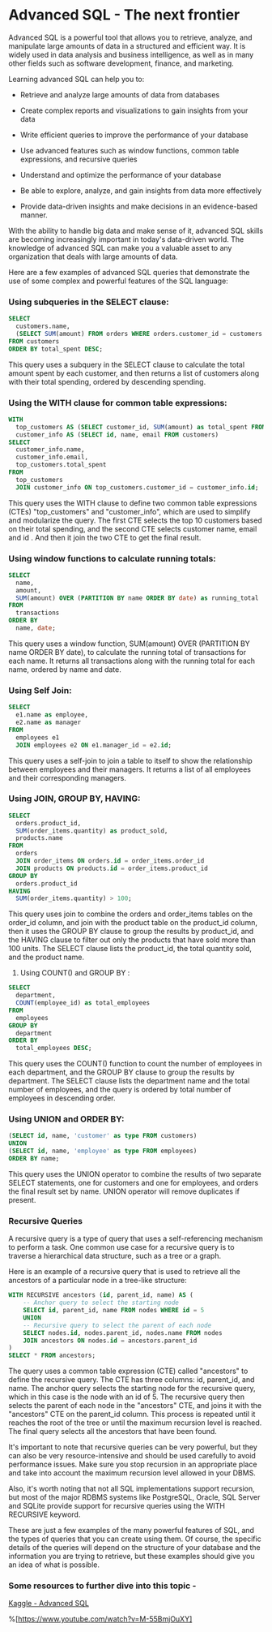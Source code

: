 # Advanced SQL - The next frontier

Advanced SQL is a powerful tool that allows you to retrieve, analyze, and manipulate large amounts of data in a structured and efficient way. It is widely used in data analysis and business intelligence, as well as in many other fields such as software development, finance, and marketing.

Learning advanced SQL can help you to:

* Retrieve and analyze large amounts of data from databases
    
* Create complex reports and visualizations to gain insights from your data
    
* Write efficient queries to improve the performance of your database
    
* Use advanced features such as window functions, common table expressions, and recursive queries
    
* Understand and optimize the performance of your database
    
* Be able to explore, analyze, and gain insights from data more effectively
    
* Provide data-driven insights and make decisions in an evidence-based manner.
    

With the ability to handle big data and make sense of it, advanced SQL skills are becoming increasingly important in today's data-driven world. The knowledge of advanced SQL can make you a valuable asset to any organization that deals with large amounts of data.

Here are a few examples of advanced SQL queries that demonstrate the use of some complex and powerful features of the SQL language:

### Using subqueries in the SELECT clause:

```sql
SELECT 
  customers.name, 
  (SELECT SUM(amount) FROM orders WHERE orders.customer_id = customers.id) as total_spent
FROM customers
ORDER BY total_spent DESC;
```

This query uses a subquery in the SELECT clause to calculate the total amount spent by each customer, and then returns a list of customers along with their total spending, ordered by descending spending.

### Using the WITH clause for common table expressions:

```sql
WITH 
  top_customers AS (SELECT customer_id, SUM(amount) as total_spent FROM orders GROUP BY customer_id ORDER BY total_spent DESC LIMIT 10),
  customer_info AS (SELECT id, name, email FROM customers)
SELECT 
  customer_info.name, 
  customer_info.email, 
  top_customers.total_spent
FROM 
  top_customers 
  JOIN customer_info ON top_customers.customer_id = customer_info.id;
```

This query uses the WITH clause to define two common table expressions (CTEs) "top\_customers" and "customer\_info", which are used to simplify and modularize the query. The first CTE selects the top 10 customers based on their total spending, and the second CTE selects customer name, email and id . And then it join the two CTE to get the final result.

### Using window functions to calculate running totals:

```sql
SELECT 
  name, 
  amount, 
  SUM(amount) OVER (PARTITION BY name ORDER BY date) as running_total
FROM 
  transactions
ORDER BY 
  name, date;
```

This query uses a window function, SUM(amount) OVER (PARTITION BY name ORDER BY date), to calculate the running total of transactions for each name. It returns all transactions along with the running total for each name, ordered by name and date.

### Using Self Join:

```sql
SELECT 
  e1.name as employee, 
  e2.name as manager
FROM 
  employees e1 
  JOIN employees e2 ON e1.manager_id = e2.id;
```

This query uses a self-join to join a table to itself to show the relationship between employees and their managers. It returns a list of all employees and their corresponding managers.

### Using JOIN, GROUP BY, HAVING:

```sql
SELECT 
  orders.product_id, 
  SUM(order_items.quantity) as product_sold, 
  products.name
FROM 
  orders 
  JOIN order_items ON orders.id = order_items.order_id
  JOIN products ON products.id = order_items.product_id
GROUP BY 
  orders.product_id
HAVING 
  SUM(order_items.quantity) > 100;
```

This query uses join to combine the orders and order\_items tables on the order\_id column, and join with the product table on the product\_id column, then it uses the GROUP BY clause to group the results by product\_id, and the HAVING clause to filter out only the products that have sold more than 100 units. The SELECT clause lists the product\_id, the total quantity sold, and the product name.

1. Using COUNT() and GROUP BY :
    

```sql
SELECT 
  department, 
  COUNT(employee_id) as total_employees
FROM 
  employees
GROUP BY 
  department
ORDER BY 
  total_employees DESC;
```

This query uses the COUNT() function to count the number of employees in each department, and the GROUP BY clause to group the results by department. The SELECT clause lists the department name and the total number of employees, and the query is ordered by total number of employees in descending order.

### Using UNION and ORDER BY:

```sql
(SELECT id, name, 'customer' as type FROM customers)
UNION
(SELECT id, name, 'employee' as type FROM employees)
ORDER BY name;
```

This query uses the UNION operator to combine the results of two separate SELECT statements, one for customers and one for employees, and orders the final result set by name. UNION operator will remove duplicates if present.

### Recursive Queries

A recursive query is a type of query that uses a self-referencing mechanism to perform a task. One common use case for a recursive query is to traverse a hierarchical data structure, such as a tree or a graph.

Here is an example of a recursive query that is used to retrieve all the ancestors of a particular node in a tree-like structure:

```sql
WITH RECURSIVE ancestors (id, parent_id, name) AS (
    -- Anchor query to select the starting node
    SELECT id, parent_id, name FROM nodes WHERE id = 5
    UNION
    -- Recursive query to select the parent of each node
    SELECT nodes.id, nodes.parent_id, nodes.name FROM nodes
    JOIN ancestors ON nodes.id = ancestors.parent_id
)
SELECT * FROM ancestors;
```

The query uses a common table expression (CTE) called "ancestors" to define the recursive query. The CTE has three columns: id, parent\_id, and name. The anchor query selects the starting node for the recursive query, which in this case is the node with an id of 5. The recursive query then selects the parent of each node in the "ancestors" CTE, and joins it with the "ancestors" CTE on the parent\_id column. This process is repeated until it reaches the root of the tree or until the maximum recursion level is reached. The final query selects all the ancestors that have been found.

It's important to note that recursive queries can be very powerful, but they can also be very resource-intensive and should be used carefully to avoid performance issues. Make sure you stop recursion in an appropriate place and take into account the maximum recursion level allowed in your DBMS.

Also, it's worth noting that not all SQL implementations support recursion, but most of the major RDBMS systems like PostgreSQL, Oracle, SQL Server and SQLite provide support for recursive queries using the WITH RECURSIVE keyword.

These are just a few examples of the many powerful features of SQL, and the types of queries that you can create using them. Of course, the specific details of the queries will depend on the structure of your database and the information you are trying to retrieve, but these examples should give you an idea of what is possible.

### Some resources to further dive into this topic -

[Kaggle - Advanced SQL](https://www.kaggle.com/learn/advanced-sql)

%[https://www.youtube.com/watch?v=M-55BmjOuXY]